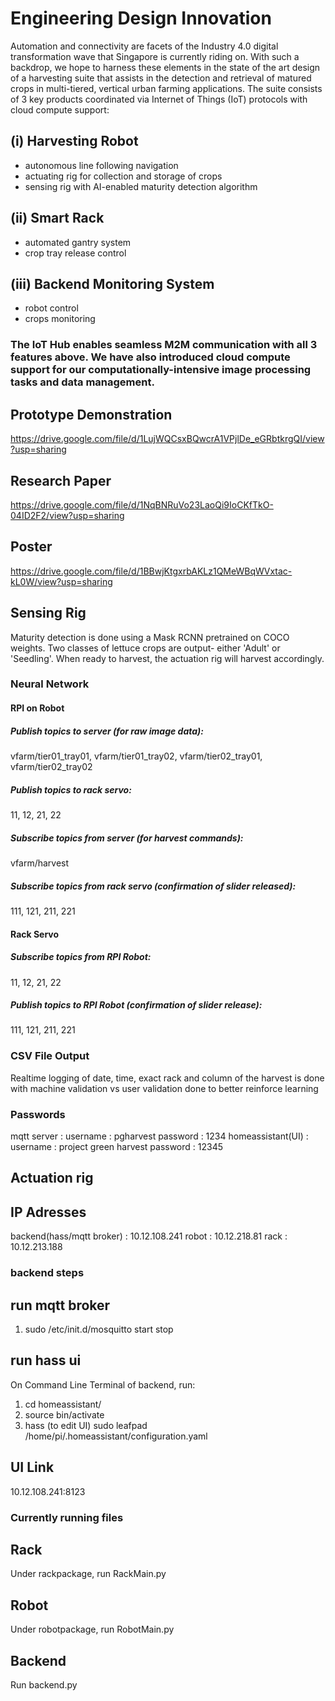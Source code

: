 # Engineering Design Innovation
Automation and connectivity are facets of the Industry 4.0 digital transformation wave that Singapore is currently riding on. With such a backdrop, we hope to harness these elements in the state of the art design of a harvesting suite that assists in the detection and retrieval of matured crops in multi-tiered, vertical urban farming applications.
The suite consists of 3 key products coordinated via Internet of Things (IoT) protocols with cloud compute support: 
## (i) Harvesting Robot
- autonomous line following navigation
- actuating rig for collection and storage of crops 
- sensing rig with AI-enabled maturity detection algorithm
## (ii) Smart Rack
- automated gantry system
- crop tray release control
## (iii) Backend Monitoring System
- robot control
- crops monitoring
### The IoT Hub enables seamless M2M communication with all 3 features above. We have also introduced cloud compute support for our computationally-intensive image processing tasks and data management. 

## Prototype Demonstration
https://drive.google.com/file/d/1LujWQCsxBQwcrA1VPjlDe_eGRbtkrgQI/view?usp=sharing
## Research Paper
https://drive.google.com/file/d/1NqBNRuVo23LaoQi9IoCKfTkO-04ID2F2/view?usp=sharing
## Poster 
https://drive.google.com/file/d/1BBwjKtgxrbAKLz1QMeWBqWVxtac-kL0W/view?usp=sharing

## Sensing Rig 
Maturity detection is done using a Mask RCNN pretrained on COCO weights. Two classes of lettuce crops are output- either 'Adult' or 'Seedling'. When ready to harvest, the actuation rig will harvest accordingly.

### Neural Network
#### RPI on Robot
##### Publish topics to server (for raw image data):
vfarm/tier01_tray01, 
vfarm/tier01_tray02, 
vfarm/tier02_tray01,
vfarm/tier02_tray02
##### Publish topics to rack servo:
11, 12, 21, 22
##### Subscribe topics from server (for harvest commands):
vfarm/harvest
##### Subscribe topics from rack servo (confirmation of slider released):
111, 121, 211, 221

#### Rack Servo
##### Subscribe topics from RPI Robot:
11, 12, 21, 22
##### Publish topics to RPI Robot (confirmation of slider release):
111, 121, 211, 221

### CSV File Output 
Realtime logging of date, time, exact rack and column of the harvest is done with machine validation vs user validation done to better reinforce learning

### Passwords
mqtt server : username : pgharvest
              password : 1234
homeassistant(UI) : username  : project green harvest
                    password : 12345
                   
## Actuation rig

## IP Adresses 
backend(hass/mqtt broker) : 10.12.108.241
robot : 10.12.218.81
rack : 10.12.213.188

### backend steps
## run mqtt broker 
1. sudo /etc/init.d/mosquitto start stop

## run hass ui
On Command Line Terminal of backend, run:
1. cd homeassistant/
2. source bin/activate
3. hass 
(to edit UI) sudo leafpad /home/pi/.homeassistant/configuration.yaml

## UI Link
10.12.108.241:8123

### Currently running files
## Rack
Under rackpackage, run RackMain.py
## Robot
Under robotpackage, run RobotMain.py
## Backend
Run backend.py 
